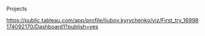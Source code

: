 Projects

https://public.tableau.com/app/profile/liubov.kyrychenko/viz/First_try_16998174092170/Dashboard1?publish=yes